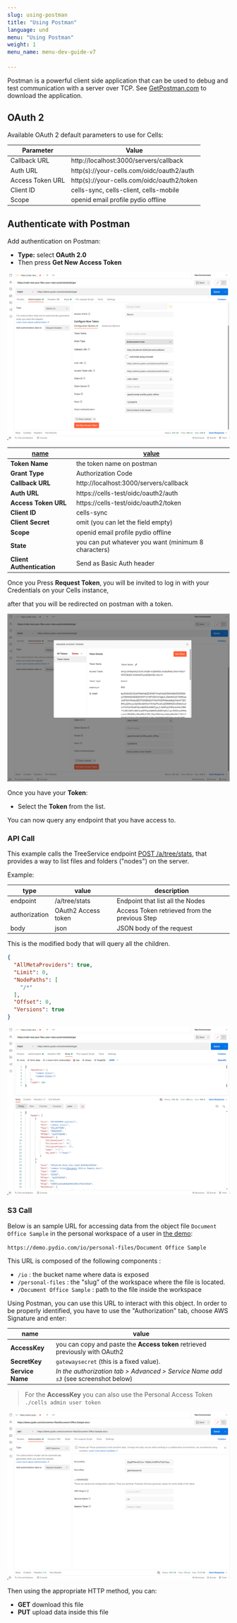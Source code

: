 ```yaml
---
slug: using-postman
title: "Using Postman"
language: und
menu: "Using Postman"
weight: 1
menu_name: menu-dev-guide-v7

---
```

Postman is a powerful client side application that can be used to debug and test communication with a server over TCP. See [GetPostman.com](https://www.getpostman.com/) to download the application.

## OAuth 2

Available OAuth 2 default parameters to use for Cells:

| Parameter        | Value                                      |
| ---------------- | ------------------------------------------ |
| Callback URL     | http://localhost:3000/servers/callback     |
| Auth URL         | http(s)://your-cells.com/oidc/oauth2/auth  |
| Access Token URL | http(s)://your-cells.com/oidc/oauth2/token |
| Client ID        | cells-sync, cells-client, cells-mobile     |
| Scope            | openid email profile pydio offline         |

## Authenticate with Postman

Add authentication on Postman:

- **Type:** select **OAuth 2.0**
- Then press **Get New Access Token**

![](../../images/0_introduction/postman/select_auth_type.png)


| <u>name</u>               | <u>value</u>                                         |
| ------------------------- | ---------------------------------------------------- |
| **Token Name**            | the token name on postman                            |
| **Grant Type**            | Authorization Code                                   |
| **Callback URL**          | http://localhost:3000/servers/callback               |
| **Auth URL**              | https://cells-test/oidc/oauth2/auth                  |
| **Access Token URL**      | https://cells-test/oidc/oauth2/token                 |
| **Client ID**             | cells-sync                                           |
| **Client Secret**         | omit (you can let the field empty)                   |
| **Scope**                 | openid email profile pydio offline                   |
| **State**                 | you can put whatever you want (minimum 8 characters) |
| **Client Authentication** | Send as Basic Auth header                            |


Once you Press **Request Token**, you will be invited to log in with your Credentials on your Cells instance,

after that you will be redirected on postman with a token.

![](../../images/0_introduction/postman/resulting_token.png)

Once you have your **Token**:

- Select the **Token** from the list.

You can now query any endpoint that you have access to.

### API Call

This example calls the TreeService endpoint [POST /a/tree/stats](https://docs.pydio.com/en/docs/cells-flows/post-atreestats), that provides a way to list files and folders ("nodes") on the server.

Example:

| type          | value               | description                                   |
| ------------- | ------------------- | --------------------------------------------- |
| endpoint      | /a/tree/stats       | Endpoint that list all the Nodes              |
| authorization | OAuth2 Access token | Access Token retrieved from the previous Step |
| body          | json                | JSON body of the request                      |

This is the modified body that will query all the children.

```json
{
  "AllMetaProviders": true,
  "Limit": 0,
  "NodePaths": [
    "/*"
  ],
  "Offset": 0,
  "Versions": true
}
```

![](../../images/0_introduction/postman/postman_api_request.png)

### S3 Call

Below is an sample URL for accessing data from the object file `Document Office Sample` in the personal workspace of a user in [the demo](http://demo.pydio.com):

`https://demo.pydio.com/io/personal-files/Document Office Sample`

This URL is composed of the following components :  

- `/io` : the bucket name where data is exposed  
- `/personal-files` : the "slug" of the workspace where the file is located.
- `/Document Office Sample` : path to the file inside the workspace

Using Postman, you can use this URL to interact with this object. In order to be properly identified, you have to use the "Authorization" tab, choose AWS Signature and enter:

| name             | value                                                                                |
| ---------------- | ------------------------------------------------------------------------------------ |
| **AccessKey**    | you can copy and paste the **Access token** retrieved previously with OAuth2         |
| **SecretKey**    | `gatewaysecret` (this is a fixed value).                                             |
| **Service Name** | _In the authorization tab > Advanced > Service Name add `s3`_ (see screenshot below) |


> For the **AccessKey** you can also use the Personal Access Token `./cells admin user token`

![](../../images/0_introduction/postman/postman_s3_get.png)

Then using the appropriate HTTP method, you can:

- **GET** download this file
- **PUT** upload data inside this file
